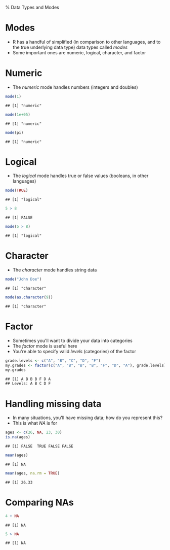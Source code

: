 % Data Types and Modes

# Modes

- R has a handful of simplified (in comparison to other languages, and to the true underlying data type) data types called *modes*
- Some important ones are numeric, logical, character, and factor

# Numeric

- The *numeric* mode handles numbers (integers and doubles)

```r
mode(1)
```

```
## [1] "numeric"
```

```r
mode(1e+05)
```

```
## [1] "numeric"
```

```r
mode(pi)
```

```
## [1] "numeric"
```


# Logical

- The *logical* mode handles true or false values (booleans, in other languages)

```r
mode(TRUE)
```

```
## [1] "logical"
```

```r
5 > 8
```

```
## [1] FALSE
```

```r
mode(5 > 8)
```

```
## [1] "logical"
```


# Character

- The *character* mode handles string data

```r
mode("John Doe")
```

```
## [1] "character"
```

```r
mode(as.character(9))
```

```
## [1] "character"
```


# Factor

- Sometimes you'll want to divide your data into categories
- The *factor* mode is useful here
- You're able to specify valid *levels* (categories) of the factor

```r
grade.levels <- c("A", "B", "C", "D", "F")
my.grades <- factor(c("A", "B", "B", "B", "F", "D", "A"), grade.levels)
my.grades
```

```
## [1] A B B B F D A
## Levels: A B C D F
```


# Handling missing data

- In many situations, you'll have missing data; how do you represent this?
- This is what *NA* is for

```r
ages <- c(26, NA, 23, 30)
is.na(ages)
```

```
## [1] FALSE  TRUE FALSE FALSE
```

```r
mean(ages)
```

```
## [1] NA
```

```r
mean(ages, na.rm = TRUE)
```

```
## [1] 26.33
```


# Comparing NAs


```r
4 + NA
```

```
## [1] NA
```

```r
5 > NA
```

```
## [1] NA
```

